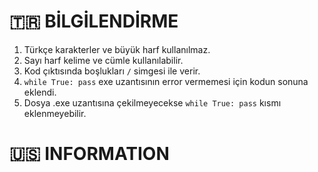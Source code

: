 # 🇹🇷 BİLGİLENDİRME

1. Türkçe karakterler ve büyük harf kullanılmaz.
2. Sayı harf kelime ve cümle kullanılabilir.
3. Kod çıktısında boşlukları `/` simgesi ile verir.
4. `while True: pass` exe uzantısının error vermemesi için kodun sonuna eklendi.
5. Dosya .exe uzantısına çekilmeyecekse `while True: pass` kısmı eklenmeyebilir.

# 🇺🇸 INFORMATION
